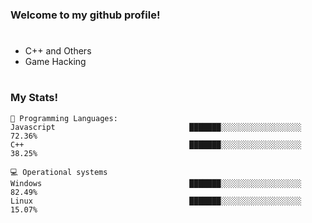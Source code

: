 <h3 id="my-skills"> Welcome to my github profile!</h3>

# 

<ul>
 <li>C++ and Others</li>
 <li>Game Hacking</li>
</ul>

#
<h3 id="my-skills"> My Stats!</h3>

```
💬 Programming Languages: 
Javascript                              ███████░░░░░░░░░░░░░░░░░░   72.36% 
C++                                     ███████░░░░░░░░░░░░░░░░░░   38.25%

💻 Operational systems
Windows                                 ███████░░░░░░░░░░░░░░░░░░   82.49% 
Linux                                   ███████░░░░░░░░░░░░░░░░░░   15.07%
```
